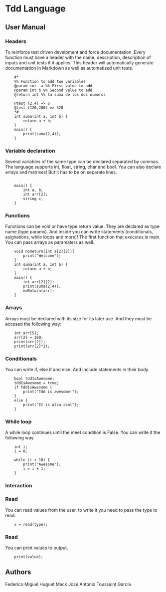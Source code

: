 # Tdd Language

## User Manual

### Headers

To reinforce test driven develpment and force documentation. Every function must have a header with the name, description, description of inputs and unit tests if it applies. This header will automatically generate documentation in Markdown as well as automatized unit tests.
```
    #*
    %% Function to add two variables
    @param int  a %% First value to add
    @param int b %% Second value to add
    @return int %% la suma de los dos numeros

    @test (2,4) => 6
    @test (120,200) => 320
    *#
    int suma(int a, int b) {
        return a + b;
    }
    main() {
        print(suma(2,4));
    }
```

### Variable declaration

Several variables of the same type can be declared separated by commas. The language supports int, float, string, char and bool. You can also declare arrays and matrixes! But it has to be on separate lines.

```

    main() {
        int a, b;
        int arr[2];
        string c;
    }
```

### Functions

Functions can be void or have type return value. They are declared as type name (type params). And inside you can write statements (conditionals, asignations, while loops and more)! The first function that executes is main. You can pass arrays as paramaters as well.

```
    void noReturn(int a[2][2]){
        print("Welcome");
    }
    int suma(int a, int b) {
        return a + b;
    }
    main() {
        int arr[2][2];
        print(suma(2,4));
        noReturn(arr);
    }
```

### Arrays

Arrays must be declared with its size for its later use. And they must be accesed the following way:
```
    int arr[5];
    arr[2] = 100;
    print(arr[2]);
    print(arr[2]*2);
```


### Conditionals

You can write if, else if and else. And include statements in their body.

```
    bool tddIsAwesome;
    tddIsAwesome = true;
    if tddIsAwesome {
        print("Tdd is awesome!");
    }
    else {
        print("It is also cool");
    }
```

### While loop

A while loop continues until the meet condition is False. You can write it the following way.

```
    int i;
    i = 0;

    while (i < 10) {
        print("Awesome");
        i = i + 1;
    }
```

### Interaction


### Read

You can read values from the user, to write it you need to pass the type to read.

```
    x = read(type);
```

### Read

You can print values to output.

```
    print(value);
```
## Authors

Federico Miguel Huguet Mack
José Antonio Toussaint García